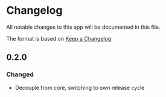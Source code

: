 # Changelog

All notable changes to this app will be documented in this file.

The format is based on [Keep a Changelog](http://keepachangelog.com/en/1.0.0/).

## 0.2.0

### Changed

- Decouple from core, switching to own release cycle

